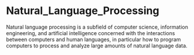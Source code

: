 # Natural_Language_Processing
Natural language processing is a subfield of computer science, information engineering, and artificial intelligence concerned with the interactions between computers and human languages, in particular how to program computers to process and analyze large amounts of natural language data. 
